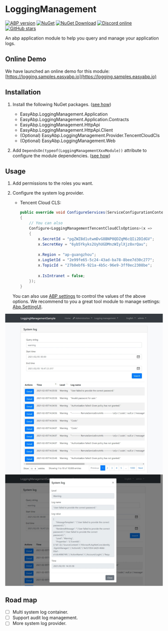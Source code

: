 # LoggingManagement

[![ABP version](https://img.shields.io/badge/dynamic/xml?style=flat-square&color=yellow&label=abp&query=%2F%2FProject%2FPropertyGroup%2FAbpVersion&url=https%3A%2F%2Fraw.githubusercontent.com%2FEasyAbp%2FLoggingManagement%2Fmain%2FDirectory.Build.props)](https://abp.io)
[![NuGet](https://img.shields.io/nuget/v/EasyAbp.LoggingManagement.Application.Contracts.svg?style=flat-square)](https://www.nuget.org/packages/EasyAbp.LoggingManagement.Application.Contracts)
[![NuGet Download](https://img.shields.io/nuget/dt/EasyAbp.LoggingManagement.Application.Contracts.svg?style=flat-square)](https://www.nuget.org/packages/EasyAbp.LoggingManagement.Application.Contracts)
[![Discord online](https://badgen.net/discord/online-members/S6QaezrCRq?label=Discord)](https://discord.gg/S6QaezrCRq)
[![GitHub stars](https://img.shields.io/github/stars/EasyAbp/LoggingManagement?style=social)](https://www.github.com/EasyAbp/LoggingManagement)


An abp application module to help you query and manage your application logs.

## Online Demo

We have launched an online demo for this module: [https://logging.samples.easyabp.io](https://logging.samples.easyabp.io)

## Installation

1. Install the following NuGet packages. ([see how](https://github.com/EasyAbp/EasyAbpGuide/blob/master/docs/How-To.md#add-nuget-packages))

    * EasyAbp.LoggingManagement.Application
    * EasyAbp.LoggingManagement.Application.Contracts
    * EasyAbp.LoggingManagement.HttpApi
    * EasyAbp.LoggingManagement.HttpApi.Client
    * (Optional) EasyAbp.LoggingManagement.Provider.TencentCloudCls
    * (Optional) EasyAbp.LoggingManagement.Web

1. Add `DependsOn(typeof(LoggingManagementXxxModule))` attribute to configure the module dependencies. ([see how](https://github.com/EasyAbp/EasyAbpGuide/blob/master/docs/How-To.md#add-module-dependencies))

## Usage

1. Add permissions to the roles you want.

1. Configure the system log provider.
    * Tencent Cloud CLS:
        ```csharp
        public override void ConfigureServices(ServiceConfigurationContext context)
        {
            // You can also
            Configure<LoggingManagementTencentCloudClsOptions>(x =>
            {
                x.SecretId = "pgZWZ8d1utwmDvG8BNP0QDZqM6cQIi2DIdGV";
                x.SecretKey = "6yb5Ykyks2UyhUGDMnzWIylXjz8xrQau";
                
                x.Region = "ap-guangzhou";
                x.LogSetId = "2e99fe65-5c24-43ad-ba78-8bee7d30c277";
                x.TopicId = "27b8ebf6-921a-4b5c-96e9-3ff0ec2308be";
        
                x.IsIntranet = false;
            });
        }
        ```
   You can also use [ABP settings](https://github.com/EasyAbp/LoggingManagement/blob/main/src/providers/EasyAbp.LoggingManagement.Provider.TencentCloudCls/EasyAbp/LoggingManagement/Provider/TencentCloudCls/Settings/LoggingManagementTencentCloudClsSettingDefinitionProvider.cs) to control the values of the above options. We recommend to you a great tool module to manage settings: [Abp.SettingUI](https://easyabp.io/modules/Abp.SettingUi).

![Index](/modules/LoggingManagement/images/Index.jpeg)
![Detail](/modules/LoggingManagement/images/Detail.jpeg)

## Road map

- [ ] Multi system log container.
- [ ] Support audit log management.
- [ ] More system log provider.
